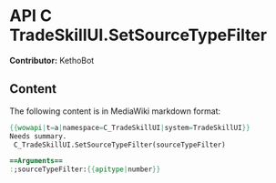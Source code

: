 # API C TradeSkillUI.SetSourceTypeFilter

**Contributor:** KethoBot

## Content

The following content is in MediaWiki markdown format:

```mediawiki
{{wowapi|t=a|namespace=C_TradeSkillUI|system=TradeSkillUI}}
Needs summary.
 C_TradeSkillUI.SetSourceTypeFilter(sourceTypeFilter)

==Arguments==
:;sourceTypeFilter:{{apitype|number}}
```